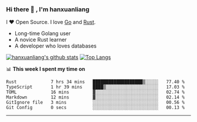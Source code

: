 ### Hi there 👋 , I'm hanxuanliang

<!--
**hanxuanliang/hanxuanliang** is a ✨ _special_ ✨ repository because its `README.md` (this file) appears on your GitHub profile.

Here are some ideas to get you started:

- 🔭 I’m currently working on ...
- 🌱 I’m currently learning ...
- 👯 I’m looking to collaborate on ...
- 🤔 I’m looking for help with ...
- 💬 Ask me about ...
- 📫 How to reach me: ...
- 😄 Pronouns: ...
- ⚡ Fun fact: ...
-->
I ❤ Open Source. I love [Go](https://golang.org) and [Rust](https://www.rust-lang.org/zh-CN/).

* Long-time Golang user
* A novice Rust learner
* A developer who loves databases

[![hanxuanliang's github stats](https://github-readme-stats.vercel.app/api/top-langs/?username=hanxuanliang&hide=html)](https://github.com/anuraghazra/github-readme-stats)
[![Top Langs](https://github-readme-stats.vercel.app/api?username=hanxuanliang&show_icons=true&count_private=true&line_height=40)](https://github.com/anuraghazra/github-readme-stats)

📊 **This week I spent my time on**
<!--START_SECTION:waka-->

```text
Rust             7 hrs 34 mins   ███████████████████▒░░░░░   77.40 %
TypeScript       1 hr 39 mins    ████▒░░░░░░░░░░░░░░░░░░░░   17.03 %
TOML             16 mins         ▓░░░░░░░░░░░░░░░░░░░░░░░░   02.74 %
Markdown         12 mins         ▓░░░░░░░░░░░░░░░░░░░░░░░░   02.14 %
GitIgnore file   3 mins          ░░░░░░░░░░░░░░░░░░░░░░░░░   00.56 %
Git Config       0 secs          ░░░░░░░░░░░░░░░░░░░░░░░░░   00.13 %
```

<!--END_SECTION:waka-->

***
